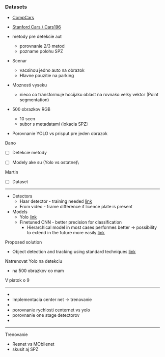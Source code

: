 
### Datasets
- [CompCars](https://paperswithcode.com/sota/fine-grained-image-classification-on-compcars)
- [Stanford Cars / Cars196](https://paperswithcode.com/dataset/stanford-cars)


- metody pre detekcie aut
	- porovnanie 2/3 metod
	- pozname polohu SPZ

- Scenar
	- vacsinou jedno auto na obrazok
	- Hlavne pouzitie na parking

- Moznosti vyseku
	- nieco co transformuje hocijaku oblast na rovnako velky vektor (Point segmentation)

- 500 obrazkov RGB
	- 10 scen
	- subor s metadatami (lokacia SPZ)

- Porovnanie YOLO vs prisput pre jeden obrazok

Dano
- [ ] Detekcie metody
- [ ] Modely ake su (Yolo vs ostatne)\



Martin
- [ ] Dataset



--------

- Detectors
	- Haar detector - training needed [link](https://github.com/jitendrasb24/Car-Detection-OpenCV/tree/main)
	- From video - frame difference if licence plate is present
- Models
	- Yolo [link](https://github.com/qwertmax/opencv-car-detection-video)
	- Finetuned CNN - better precision for classification
		- Hierarchical model in most cases performes better -> possibility to extend in the future more easily [link](https://proceedings.neurips.cc/paper_files/paper/2013/file/cbb6a3b884f4f88b3a8e3d44c636cbd8-Paper.pdf) 

Proposed solution
- Object detection and tracking using standard techniques [link](https://github.com/srijarkoroy/Moving-Object-Detection)


Natrenovat Yolo na detekciu
- na 500 obrazkov co mam

V piatok o 9



---

- 
- Implementacia center net -> trenovanie
- 
- porovnanie rychlosti centernet vs yolo
- porovnanie one stage  detectorov
- 

---

Trenovanie 
- Resnet vs MObilenet
- skusit aj SPZ










